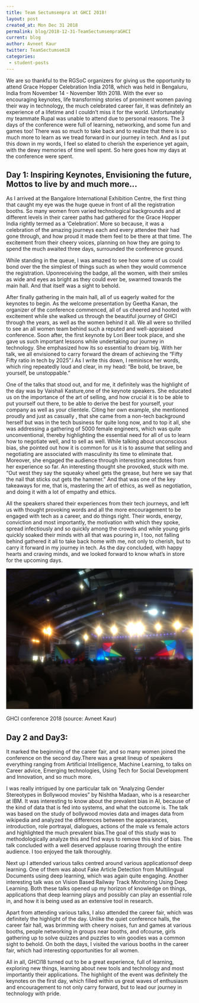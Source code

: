 ```yaml
---
title: Team Sectumsempra at GHCI 2018!
layout: post
created_at: Mon Dec 31 2018
permalink: blog/2018-12-31-TeamSectumsempraGHCI
current: blog
author: Avneet Kaur
twitter: TeamSectumsem18
categories:
 - student-posts
---
```


We are so thankful to the RGSoC organizers for giving us the opportunity to attend Grace Hopper Celebration India 2018, which was held in Bengaluru, India from November 14 - November 16th 2018. With the ever so encouraging keynotes, life transforming stories of prominent women paving their way in technology, the much celebrated career fair, it was definitely an experience of a lifetime and I couldn’t miss it for the world. Unfortunately my teammate Rupal was unable to attend due to personal reasons.
The 3 days of the conference were full of learning, networking, and some fun and games too! There was so much to take back and to realize that there is so much more to learn as we tread forward in our journey in tech. And as I put this down in my words, I feel so elated to cherish
the experience yet again, with the dewy memories of time well spent. So here goes how my days at the conference were spent.

## Day 1: Inspiring Keynotes, Envisioning the future, Mottos to live by and much more...

As I arrived at the Bangalore International Exhibition Centre, the first thing that caught my eye was the huge queue in front of all the registration booths. So many women from varied technological backgrounds and at different levels in their career paths had gathered for the Grace Hopper India rightly termed as  a ‘Celebration’. More so because, it was a celebration of the amazing journeys each and every attendee their had gone through, and how proud it made them feel to be there at that time. The excitement from their cheery voices,
planning on how they are going to spend  the much awaited three days, surrounded the conference ground. 

While standing in the queue, I was amazed to see how some of us could bond over the the simplest of things such as when they would commence the registration. Uponreceiving the badge, all the women, with their smiles as wide and eyes as bright as they could ever be, swarmed  towards the main hall. And that itself was a sight to behold.
 
After finally gathering in the main hall, all of us eagerly waited for the keynotes to begin. As the welcome presentation by Geetha Kanan, the organizer of the conference commenced, all of us cheered and hooted with excitement while she walked us through the beautiful journey 
of GHCI through the years, as well as the women behind it all. We all were so thrilled to see an all  women team behind such a reputed and well-appraised conference. 
Soon after, the first keynote by Lori Beer took place, and she gave us such important lessons while undertaking our journey in technology. She emphasized how its so essential to dream big. With her talk, we all envisioned to carry forward the dream of achieving the  “Fifty Fifty ratio in tech by 2025”.i As I write this down, I reminisce her words, which ring repeatedly loud and clear, in my head: “Be bold, be brave, be yourself, be unstoppable.” 

One of the talks that stood out, and for me, it definitely was the highlight of the day was by Vaishali Kasture,one of the keynote speakers. She educated us on the importance of the art of selling, and how crucial it is to be able to put yourself out there, to be able to derive the best for yourself, your company as well as your clientele. 
Citing her own example, she mentioned proudly and just as casually , that she came  from a non-tech background herself but was in the tech business for quite long now, and to top it all, she was addressing a gathering of 5000 female engineers, which was quite unconventional, thereby highlighting the essential need for all of us to learn how to negotiate well, and to sell as well. While talking about unconscious bias, she pointed out how it is common for us it is to assume that selling and negotiating are associated with masculinity its time to eliminate that. Moreover, she engaged the audience through interesting anecdotes from her experience so far. An interesting thought she provoked, stuck with me. “Out west they say the squeaky wheel gets the grease, but here we say that the nail that sticks out gets the hammer.” And that was one of the key takeaways for me, that is, mastering the art of ethics, as well as negotiation, and doing it with a lot of empathy and ethics. 

All the speakers shared their experiences from their tech journeys, and left us with thought provoking words and all the more encouragement to be engaged with tech as a career, and do things right. Their words, energy, conviction and most importantly, the motivation with which they spoke, spread infectiously and so quickly among the crowds and while young girls quickly soaked their minds with all that was pouring in, 
I too, not falling behind gathered it all to take back home with me, not only to cherish, but to carry it forward in my journey in tech. As the day concluded, with happy hearts and craving minds, and we looked forward to know what’s in store for the upcoming days. 

![GHCI 2018](/img/blog/2018/2018-12-20-TeamSectumsempra-GHCI2018.jpg)
<div class="image-credits">GHCI conference 2018 (source: Avneet Kaur)</div>

## Day 2 and Day3:
It marked the beginning of the career fair, and so many women joined the conference on the second day.There was a great lineup of speakers everything ranging from Artificial Intelligence, Machine Learning, to talks on Career advice, Emerging technologies, Using Tech for Social Development and Innovation, and so much more. 

I was really intrigued by one particular talk on “Analyzing Gender Stereotypes in Bollywood movies” by Nishtha Madaan, who is a researcher at IBM. It was interesting to know about the prevalent bias in AI, because of the kind of data that is fed into systems, and  what the outcome is. The talk was based on the study of bollywood movies data and images data from wikipedia and analyzed the differences between the appearances, introduction, role portrayal, dialogues, actions of the male vs female actors and highlighted the much prevalent bias.The goal of this study was to methodologically analyze this and find ways to remove this kind of bias. The talk concluded with a well deserved applause roaring through the entire audience. I too enjoyed the talk thoroughly. 

Next up I attended various talks centred around various applicationsof deep learning. One of them was about Fake Article Detection from Multilingual Documents using deep learning, which was again quite engaging. Another interesting talk was on Vision Based Railway Track Monitoring Using Deep Learning. Both these talks opened up my horizon of knowledge on things, applications that deep learning plays and possibly can play an essential role in, and how it is being used as an extensive tool in research. 

Apart from attending various talks, I also attended the career fair, which was definitely the highlight of the day. Unlike the quiet conference halls, the career fair hall, was brimming with cheery noises, fun and games at various booths, people networking in groups near booths, and ofcourse, girls gathering up to solve quizzes and puzzles to win goodies was a common sight to behold. On both the days, I visited the various booths in the career fair, which had interesting opportunities for all women.

All in all, GHCI18 turned out to be a great experience, full of learning, exploring new things, learning about new tools and technology and most importantly their applications. The highlight of the event was definitely the keynotes on the first day, which filled within us great waves of enthusiasm and encouragement to not only carry forward, but to lead our journey in technology with pride. 

